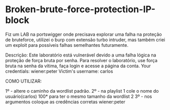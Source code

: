 ﻿# Broken-brute-force-protection-IP-block

Fiz um LAB na portswigger onde precisava explorar uma falha na proteção de bruteforce, utilizei o burp com extensão turbo intruder, mas também criei um exploit para possíveis falhas semelhantes futuramente.

Descrição:
  Este laboratório está vulnerável devido a uma falha lógica na proteção de força bruta por senha. Para resolver o laboratório, use força bruta na senha da vítima, faça login e acesse a página da conta.
    Your credentials: wiener:peter
    Victim's username: carlos

COMO UTILIZAR:

1º - altere o caminho da wordlist padrão.
2º - na playlist 1 cole o nome do usuário(carlos) 100* para ter o mesmo tamanho da wordlist 2
3º - nos argumentos coloque as credências corretas wiener:peter

